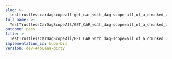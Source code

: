 ```yaml
---
slug: >-
  testtrustlesscardagscopeall-get_car_with_dag-scope-all_of_a_chunked_unixfs_file_(accept_header)-body
full_name: >-
  TestTrustlessCarDagScopeAll/GET_CAR_with_dag-scope=all_of_a_chunked_UnixFS_file_(Accept_Header)/Body
outcome: pass
title: >-
  TestTrustlessCarDagScopeAll/GET_CAR_with_dag-scope=all_of_a_chunked_UnixFS_file_(Accept_Header)/Body
implementation_id: kubo-bis
version: dev-44b0eaa-dirty
---
```


